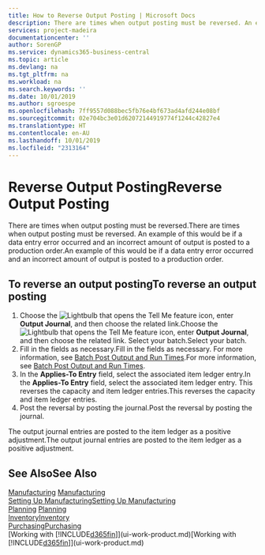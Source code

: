 ```yaml
---
title: How to Reverse Output Posting | Microsoft Docs
description: There are times when output posting must be reversed. An example of this would be if a data entry error occurred and an incorrect amount of output is posted to a production order.
services: project-madeira
documentationcenter: ''
author: SorenGP
ms.service: dynamics365-business-central
ms.topic: article
ms.devlang: na
ms.tgt_pltfrm: na
ms.workload: na
ms.search.keywords: ''
ms.date: 10/01/2019
ms.author: sgroespe
ms.openlocfilehash: 7ff9557d088bec5fb76e4bf673ad4afd244e08bf
ms.sourcegitcommit: 02e704bc3e01d62072144919774f1244c42827e4
ms.translationtype: HT
ms.contentlocale: en-AU
ms.lasthandoff: 10/01/2019
ms.locfileid: "2313164"
---
```

# <a name="reverse-output-posting"></a><span data-ttu-id="fc49e-104">Reverse Output Posting</span><span class="sxs-lookup"><span data-stu-id="fc49e-104">Reverse Output Posting</span></span>
<span data-ttu-id="fc49e-105">There are times when output posting must be reversed.</span><span class="sxs-lookup"><span data-stu-id="fc49e-105">There are times when output posting must be reversed.</span></span> <span data-ttu-id="fc49e-106">An example of this would be if a data entry error occurred and an incorrect amount of output is posted to a production order.</span><span class="sxs-lookup"><span data-stu-id="fc49e-106">An example of this would be if a data entry error occurred and an incorrect amount of output is posted to a production order.</span></span>  

## <a name="to-reverse-an-output-posting"></a><span data-ttu-id="fc49e-107">To reverse an output posting</span><span class="sxs-lookup"><span data-stu-id="fc49e-107">To reverse an output posting</span></span>  
1.  <span data-ttu-id="fc49e-108">Choose the ![Lightbulb that opens the Tell Me feature](media/ui-search/search_small.png "Tell me what you want to do") icon, enter **Output Journal**, and then choose the related link.</span><span class="sxs-lookup"><span data-stu-id="fc49e-108">Choose the ![Lightbulb that opens the Tell Me feature](media/ui-search/search_small.png "Tell me what you want to do") icon, enter **Output Journal**, and then choose the related link.</span></span> <span data-ttu-id="fc49e-109">Select your batch.</span><span class="sxs-lookup"><span data-stu-id="fc49e-109">Select your batch.</span></span>  
2. <span data-ttu-id="fc49e-110">Fill in the fields as necessary.</span><span class="sxs-lookup"><span data-stu-id="fc49e-110">Fill in the fields as necessary.</span></span> <span data-ttu-id="fc49e-111">For more information, see [Batch Post Output and Run Times](production-how-to-post-output-quantity.md).</span><span class="sxs-lookup"><span data-stu-id="fc49e-111">For more information, see [Batch Post Output and Run Times](production-how-to-post-output-quantity.md).</span></span>
3.  <span data-ttu-id="fc49e-112">In the **Applies-To Entry** field, select the associated item ledger entry.</span><span class="sxs-lookup"><span data-stu-id="fc49e-112">In the **Applies-To Entry** field, select the associated item ledger entry.</span></span> <span data-ttu-id="fc49e-113">This reverses the capacity and item ledger entries.</span><span class="sxs-lookup"><span data-stu-id="fc49e-113">This reverses the capacity and item ledger entries.</span></span>  
4. <span data-ttu-id="fc49e-114">Post the reversal by posting the journal.</span><span class="sxs-lookup"><span data-stu-id="fc49e-114">Post the reversal by posting the journal.</span></span>  

<span data-ttu-id="fc49e-115">The output journal entries are posted to the item ledger as a positive adjustment.</span><span class="sxs-lookup"><span data-stu-id="fc49e-115">The output journal entries are posted to the item ledger as a positive adjustment.</span></span>  

## <a name="see-also"></a><span data-ttu-id="fc49e-116">See Also</span><span class="sxs-lookup"><span data-stu-id="fc49e-116">See Also</span></span>  
 <span data-ttu-id="fc49e-117">[Manufacturing](production-manage-manufacturing.md)  </span><span class="sxs-lookup"><span data-stu-id="fc49e-117">[Manufacturing](production-manage-manufacturing.md)  </span></span>  
 [<span data-ttu-id="fc49e-118">Setting Up Manufacturing</span><span class="sxs-lookup"><span data-stu-id="fc49e-118">Setting Up Manufacturing</span></span>](production-configure-production-processes.md)  
 <span data-ttu-id="fc49e-119">[Planning](production-planning.md)    </span><span class="sxs-lookup"><span data-stu-id="fc49e-119">[Planning](production-planning.md)    </span></span>  
 [<span data-ttu-id="fc49e-120">Inventory</span><span class="sxs-lookup"><span data-stu-id="fc49e-120">Inventory</span></span>](inventory-manage-inventory.md)  
 [<span data-ttu-id="fc49e-121">Purchasing</span><span class="sxs-lookup"><span data-stu-id="fc49e-121">Purchasing</span></span>](purchasing-manage-purchasing.md)  
 <span data-ttu-id="fc49e-122">[Working with [!INCLUDE[d365fin](includes/d365fin_md.md)]](ui-work-product.md)</span><span class="sxs-lookup"><span data-stu-id="fc49e-122">[Working with [!INCLUDE[d365fin](includes/d365fin_md.md)]](ui-work-product.md)</span></span>  
